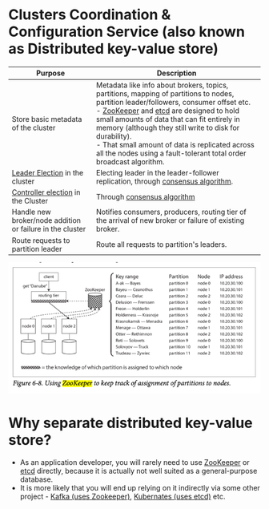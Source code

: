 # Clusters Coordination & Configuration Service (also known as Distributed key-value store)

| Purpose                                                                                        | Description                                                                                                                                                                                                                                                                                                                                                                                                                                                |
|------------------------------------------------------------------------------------------------|------------------------------------------------------------------------------------------------------------------------------------------------------------------------------------------------------------------------------------------------------------------------------------------------------------------------------------------------------------------------------------------------------------------------------------------------------------|
| Store basic metadata of the cluster                                                            | Metadata like info about brokers, topics, partitions, mapping of partitions to nodes, partition leader/followers, consumer offset etc.<br/>- [ZooKeeper](ApacheZookeeper.md) and [etcd](etcd.md) are designed to hold small amounts of data that can fit entirely in memory (although they still write to disk for durability).<br/>- That small amount of data is replicated across all the nodes using a fault-tolerant total order broadcast algorithm. |
| [Leader Election](../3_DatabaseServices/Consistency&Replication/Replication.md) in the cluster | Electing leader in the leader-follower replication, through [consensus algorithm](https://www.techtarget.com/whatis/definition/consensus-algorithm).                                                                                                                                                                                                                                                                                                       |
| [Controller election](ControllerNode.md) in the Cluster                                        | Through [consensus algorithm](https://www.techtarget.com/whatis/definition/consensus-algorithm)                                                                                                                                                                                                                                                                                                                                                            |
| Handle new broker/node addition or failure in the cluster                                      | Notifies consumers, producers, routing tier of the arrival of new broker or failure of existing broker.                                                                                                                                                                                                                                                                                                                                                    |
| Route requests to partition leader                                                             | Route all requests to partition's leaders.                                                                                                                                                                                                                                                                                                                                                                                                                 |

![img.png](assets/zookeeper_cluster_meta_data.png)

# Why separate distributed key-value store?
- As an application developer, you will rarely need to use [ZooKeeper](ApacheZookeeper.md) or [etcd](etcd.md) directly, because it is actually not well suited as a general-purpose database.
- It is more likely that you will end up relying on it indirectly via some other project - [Kafka (uses Zookeeper)](../4_MessageBrokersEDA/Kafka/Readme.md), [Kubernates (uses etcd)](../9_ContainerOrchestrationServices/Kubernates/Readme.md) etc.
